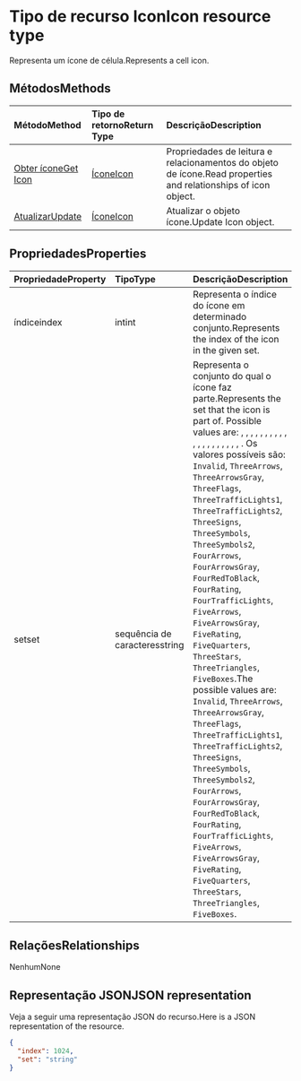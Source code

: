 # <a name="icon-resource-type"></a><span data-ttu-id="631a2-101">Tipo de recurso Icon</span><span class="sxs-lookup"><span data-stu-id="631a2-101">Icon resource type</span></span>

<span data-ttu-id="631a2-102">Representa um ícone de célula.</span><span class="sxs-lookup"><span data-stu-id="631a2-102">Represents a cell icon.</span></span>


## <a name="methods"></a><span data-ttu-id="631a2-103">Métodos</span><span class="sxs-lookup"><span data-stu-id="631a2-103">Methods</span></span>

| <span data-ttu-id="631a2-104">Método</span><span class="sxs-lookup"><span data-stu-id="631a2-104">Method</span></span>           | <span data-ttu-id="631a2-105">Tipo de retorno</span><span class="sxs-lookup"><span data-stu-id="631a2-105">Return Type</span></span>    |<span data-ttu-id="631a2-106">Descrição</span><span class="sxs-lookup"><span data-stu-id="631a2-106">Description</span></span>|
|:---------------|:--------|:----------|
|[<span data-ttu-id="631a2-107">Obter ícone</span><span class="sxs-lookup"><span data-stu-id="631a2-107">Get Icon</span></span>](../api/icon_get.md) | [<span data-ttu-id="631a2-108">Ícone</span><span class="sxs-lookup"><span data-stu-id="631a2-108">Icon</span></span>](icon.md) |<span data-ttu-id="631a2-109">Propriedades de leitura e relacionamentos do objeto de ícone.</span><span class="sxs-lookup"><span data-stu-id="631a2-109">Read properties and relationships of icon object.</span></span>|
|[<span data-ttu-id="631a2-110">Atualizar</span><span class="sxs-lookup"><span data-stu-id="631a2-110">Update</span></span>](../api/icon_update.md) | [<span data-ttu-id="631a2-111">Ícone</span><span class="sxs-lookup"><span data-stu-id="631a2-111">Icon</span></span>](icon.md)  |<span data-ttu-id="631a2-112">Atualizar o objeto ícone.</span><span class="sxs-lookup"><span data-stu-id="631a2-112">Update Icon object.</span></span> |

## <a name="properties"></a><span data-ttu-id="631a2-113">Propriedades</span><span class="sxs-lookup"><span data-stu-id="631a2-113">Properties</span></span>
| <span data-ttu-id="631a2-114">Propriedade</span><span class="sxs-lookup"><span data-stu-id="631a2-114">Property</span></span>     | <span data-ttu-id="631a2-115">Tipo</span><span class="sxs-lookup"><span data-stu-id="631a2-115">Type</span></span>   |<span data-ttu-id="631a2-116">Descrição</span><span class="sxs-lookup"><span data-stu-id="631a2-116">Description</span></span>|
|:---------------|:--------|:----------|
|<span data-ttu-id="631a2-117">índice</span><span class="sxs-lookup"><span data-stu-id="631a2-117">index</span></span>|<span data-ttu-id="631a2-118">int</span><span class="sxs-lookup"><span data-stu-id="631a2-118">int</span></span>|<span data-ttu-id="631a2-119">Representa o índice do ícone em determinado conjunto.</span><span class="sxs-lookup"><span data-stu-id="631a2-119">Represents the index of the icon in the given set.</span></span>|
|<span data-ttu-id="631a2-120">set</span><span class="sxs-lookup"><span data-stu-id="631a2-120">set</span></span>|<span data-ttu-id="631a2-121">sequência de caracteres</span><span class="sxs-lookup"><span data-stu-id="631a2-121">string</span></span>|<span data-ttu-id="631a2-122">Representa o conjunto do qual o ícone faz parte.</span><span class="sxs-lookup"><span data-stu-id="631a2-122">Represents the set that the icon is part of. Possible values are: , , , , , , , , , , , , , , , , , , , , .</span></span> <span data-ttu-id="631a2-123">Os valores possíveis são: `Invalid`, `ThreeArrows`, `ThreeArrowsGray`, `ThreeFlags`, `ThreeTrafficLights1`, `ThreeTrafficLights2`, `ThreeSigns`, `ThreeSymbols`, `ThreeSymbols2`, `FourArrows`, `FourArrowsGray`, `FourRedToBlack`, `FourRating`, `FourTrafficLights`, `FiveArrows`, `FiveArrowsGray`, `FiveRating`, `FiveQuarters`, `ThreeStars`, `ThreeTriangles`, `FiveBoxes`.</span><span class="sxs-lookup"><span data-stu-id="631a2-123">The possible values are: `Invalid`, `ThreeArrows`, `ThreeArrowsGray`, `ThreeFlags`, `ThreeTrafficLights1`, `ThreeTrafficLights2`, `ThreeSigns`, `ThreeSymbols`, `ThreeSymbols2`, `FourArrows`, `FourArrowsGray`, `FourRedToBlack`, `FourRating`, `FourTrafficLights`, `FiveArrows`, `FiveArrowsGray`, `FiveRating`, `FiveQuarters`, `ThreeStars`, `ThreeTriangles`, `FiveBoxes`.</span></span>|

## <a name="relationships"></a><span data-ttu-id="631a2-124">Relações</span><span class="sxs-lookup"><span data-stu-id="631a2-124">Relationships</span></span>
<span data-ttu-id="631a2-125">Nenhum</span><span class="sxs-lookup"><span data-stu-id="631a2-125">None</span></span>


## <a name="json-representation"></a><span data-ttu-id="631a2-126">Representação JSON</span><span class="sxs-lookup"><span data-stu-id="631a2-126">JSON representation</span></span>

<span data-ttu-id="631a2-127">Veja a seguir uma representação JSON do recurso.</span><span class="sxs-lookup"><span data-stu-id="631a2-127">Here is a JSON representation of the resource.</span></span>

<!-- {
  "blockType": "resource",
  "optionalProperties": [

  ],
  "@odata.type": "microsoft.graph.workbookIcon"
}-->

```json
{
  "index": 1024,
  "set": "string"
}

```

<!-- uuid: 8fcb5dbc-d5aa-4681-8e31-b001d5168d79
2015-10-25 14:57:30 UTC -->
<!-- {
  "type": "#page.annotation",
  "description": "Icon resource",
  "keywords": "",
  "section": "documentation",
  "tocPath": ""
}-->